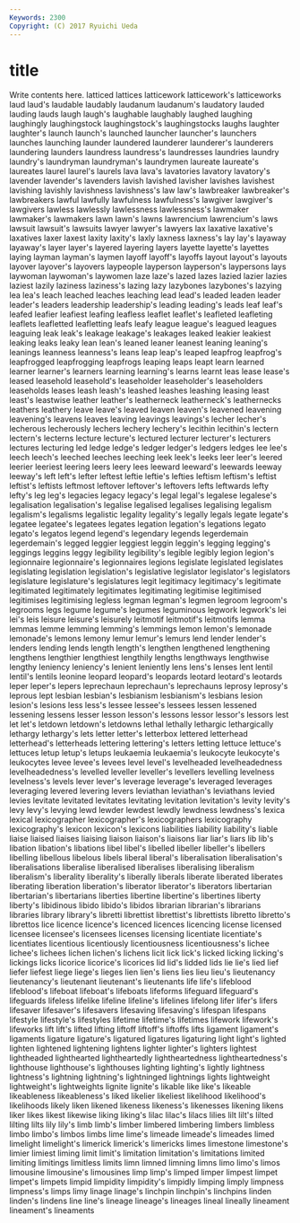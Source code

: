 ```yaml
---
Keywords: 2300 
Copyright: (C) 2017 Ryuichi Ueda
---
```


# title

Write contents here.
latticed lattices latticework
latticework's latticeworks laud laud's laudable laudably laudanum laudanum's laudatory lauded
lauding lauds laugh laugh's laughable laughably laughed laughing laughingly laughingstock
laughingstock's laughingstocks laughs laughter laughter's launch launch's launched launcher launcher's
launchers launches launching launder laundered launderer launderer's launderers laundering launders
laundress laundress's laundresses laundries laundry laundry's laundryman laundryman's laundrymen laureate
laureate's laureates laurel laurel's laurels lava lava's lavatories lavatory lavatory's
lavender lavender's lavenders lavish lavished lavisher lavishes lavishest lavishing lavishly
lavishness lavishness's law law's lawbreaker lawbreaker's lawbreakers lawful lawfully lawfulness
lawfulness's lawgiver lawgiver's lawgivers lawless lawlessly lawlessness lawlessness's lawmaker lawmaker's
lawmakers lawn lawn's lawns lawrencium lawrencium's laws lawsuit lawsuit's lawsuits
lawyer lawyer's lawyers lax laxative laxative's laxatives laxer laxest laxity
laxity's laxly laxness laxness's lay lay's layaway layaway's layer layer's
layered layering layers layette layette's layettes laying layman layman's laymen
layoff layoff's layoffs layout layout's layouts layover layover's layovers laypeople
layperson layperson's laypersons lays laywoman laywoman's laywomen laze laze's lazed
lazes lazied lazier lazies laziest lazily laziness laziness's lazing lazy
lazybones lazybones's lazying lea lea's leach leached leaches leaching lead
lead's leaded leaden leader leader's leaders leadership leadership's leading leading's
leads leaf leaf's leafed leafier leafiest leafing leafless leaflet leaflet's
leafleted leafleting leaflets leafletted leafletting leafs leafy league league's leagued
leagues leaguing leak leak's leakage leakage's leakages leaked leakier leakiest
leaking leaks leaky lean lean's leaned leaner leanest leaning leaning's
leanings leanness leanness's leans leap leap's leaped leapfrog leapfrog's leapfrogged
leapfrogging leapfrogs leaping leaps leapt learn learned learner learner's learners
learning learning's learns learnt leas lease lease's leased leasehold leasehold's
leaseholder leaseholder's leaseholders leaseholds leases leash leash's leashed leashes leashing
leasing least least's leastwise leather leather's leatherneck leatherneck's leathernecks leathers
leathery leave leave's leaved leaven leaven's leavened leavening leavening's leavens
leaves leaving leavings leavings's lecher lecher's lecherous lecherously lechers lechery
lechery's lecithin lecithin's lectern lectern's lecterns lecture lecture's lectured lecturer
lecturer's lecturers lectures lecturing led ledge ledge's ledger ledger's ledgers
ledges lee lee's leech leech's leeched leeches leeching leek leek's
leeks leer leer's leered leerier leeriest leering leers leery lees
leeward leeward's leewards leeway leeway's left left's lefter leftest leftie
leftie's lefties leftism leftism's leftist leftist's leftists leftmost leftover leftover's
leftovers lefts leftwards lefty lefty's leg leg's legacies legacy legacy's
legal legal's legalese legalese's legalisation legalisation's legalise legalised legalises legalising
legalism legalism's legalisms legalistic legality legality's legally legals legate legate's
legatee legatee's legatees legates legation legation's legations legato legato's legatos
legend legend's legendary legends legerdemain legerdemain's legged leggier leggiest leggin
leggin's legging legging's leggings leggins leggy legibility legibility's legible legibly
legion legion's legionnaire legionnaire's legionnaires legions legislate legislated legislates legislating
legislation legislation's legislative legislator legislator's legislators legislature legislature's legislatures legit
legitimacy legitimacy's legitimate legitimated legitimately legitimates legitimating legitimise legitimised legitimises
legitimising legless legman legman's legmen legroom legroom's legrooms legs legume
legume's legumes leguminous legwork legwork's lei lei's leis leisure leisure's
leisurely leitmotif leitmotif's leitmotifs lemma lemmas lemme lemming lemming's lemmings
lemon lemon's lemonade lemonade's lemons lemony lemur lemur's lemurs lend
lender lender's lenders lending lends length length's lengthen lengthened lengthening
lengthens lengthier lengthiest lengthily lengths lengthways lengthwise lengthy leniency leniency's
lenient leniently lens lens's lenses lent lentil lentil's lentils leonine
leopard leopard's leopards leotard leotard's leotards leper leper's lepers leprechaun
leprechaun's leprechauns leprosy leprosy's leprous lept lesbian lesbian's lesbianism lesbianism's
lesbians lesion lesion's lesions less less's lessee lessee's lessees lessen
lessened lessening lessens lesser lesson lesson's lessons lessor lessor's lessors
lest let let's letdown letdown's letdowns lethal lethally lethargic lethargically
lethargy lethargy's lets letter letter's letterbox lettered letterhead letterhead's letterheads
lettering lettering's letters letting lettuce lettuce's lettuces letup letup's letups
leukaemia leukaemia's leukocyte leukocyte's leukocytes levee levee's levees level level's
levelheaded levelheadedness levelheadedness's levelled leveller leveller's levellers levelling levelness levelness's
levels lever lever's leverage leverage's leveraged leverages leveraging levered levering
levers leviathan leviathan's leviathans levied levies levitate levitated levitates levitating
levitation levitation's levity levity's levy levy's levying lewd lewder lewdest
lewdly lewdness lewdness's lexica lexical lexicographer lexicographer's lexicographers lexicography lexicography's
lexicon lexicon's lexicons liabilities liability liability's liable liaise liaised liaises
liaising liaison liaison's liaisons liar liar's liars lib lib's libation
libation's libations libel libel's libelled libeller libeller's libellers libelling libellous
libelous libels liberal liberal's liberalisation liberalisation's liberalisations liberalise liberalised liberalises
liberalising liberalism liberalism's liberality liberality's liberally liberals liberate liberated liberates
liberating liberation liberation's liberator liberator's liberators libertarian libertarian's libertarians liberties
libertine libertine's libertines liberty liberty's libidinous libido libido's libidos librarian
librarian's librarians libraries library library's libretti librettist librettist's librettists libretto
libretto's librettos lice licence licence's licenced licences licencing license licensed
licensee licensee's licensees licenses licensing licentiate licentiate's licentiates licentious licentiously
licentiousness licentiousness's lichee lichee's lichees lichen lichen's lichens licit lick
lick's licked licking licking's lickings licks licorice licorice's licorices lid
lid's lidded lids lie lie's lied lief liefer liefest liege
liege's lieges lien lien's liens lies lieu lieu's lieutenancy lieutenancy's
lieutenant lieutenant's lieutenants life life's lifeblood lifeblood's lifeboat lifeboat's lifeboats
lifeforms lifeguard lifeguard's lifeguards lifeless lifelike lifeline lifeline's lifelines lifelong
lifer lifer's lifers lifesaver lifesaver's lifesavers lifesaving lifesaving's lifespan lifespans
lifestyle lifestyle's lifestyles lifetime lifetime's lifetimes lifework lifework's lifeworks lift
lift's lifted lifting liftoff liftoff's liftoffs lifts ligament ligament's ligaments
ligature ligature's ligatured ligatures ligaturing light light's lighted lighten lightened
lightening lightens lighter lighter's lighters lightest lightheaded lighthearted lightheartedly lightheartedness
lightheartedness's lighthouse lighthouse's lighthouses lighting lighting's lightly lightness lightness's lightning
lightning's lightninged lightnings lights lightweight lightweight's lightweights lignite lignite's likable
like like's likeable likeableness likeableness's liked likelier likeliest likelihood likelihood's
likelihoods likely liken likened likeness likeness's likenesses likening likens liker
likes likest likewise liking liking's lilac lilac's lilacs lilies lilt
lilt's lilted lilting lilts lily lily's limb limb's limber limbered
limbering limbers limbless limbo limbo's limbos limbs lime lime's limeade
limeade's limeades limed limelight limelight's limerick limerick's limericks limes limestone
limestone's limier limiest liming limit limit's limitation limitation's limitations limited
limiting limitings limitless limits limn limned limning limns limo limo's
limos limousine limousine's limousines limp limp's limped limper limpest limpet
limpet's limpets limpid limpidity limpidity's limpidly limping limply limpness limpness's
limps limy linage linage's linchpin linchpin's linchpins linden linden's lindens
line line's lineage lineage's lineages lineal lineally lineament lineament's lineaments
